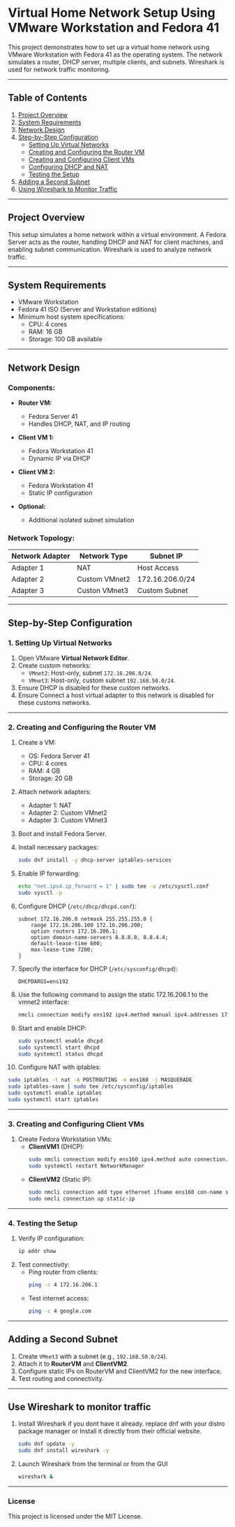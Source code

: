 # Virtual Home Network Setup Using VMware Workstation and Fedora 41

This project demonstrates how to set up a virtual home network using VMware Workstation with Fedora 41 as the operating system. The network simulates a router, DHCP server, multiple clients, and subnets. Wireshark is used for network traffic monitoring.

---

## **Table of Contents**

1. [Project Overview](#project-overview)
2. [System Requirements](#system-requirements)
3. [Network Design](#network-design)
4. [Step-by-Step Configuration](#step-by-step-configuration)
   - [Setting Up Virtual Networks](#setting-up-virtual-networks)
   - [Creating and Configuring the Router VM](#creating-and-configuring-the-router-vm)
   - [Creating and Configuring Client VMs](#creating-and-configuring-client-vms)
   - [Configuring DHCP and NAT](#configuring-dhcp-and-nat)
   - [Testing the Setup](#testing-the-setup)
5. [Adding a Second Subnet](#adding-a-second-subnet)
6. [Using Wireshark to Monitor Traffic](#use-wireshark-to-monitor-traffic)

---

## **Project Overview**
This setup simulates a home network within a virtual environment. A Fedora Server acts as the router, handling DHCP and NAT for client machines, and enabling subnet communication. Wireshark is used to analyze network traffic.

---

## **System Requirements**

- VMware Workstation
- Fedora 41 ISO (Server and Workstation editions)
- Minimum host system specifications:
  - CPU: 4 cores
  - RAM: 16 GB
  - Storage: 100 GB available

---

## **Network Design**

### **Components:**

- **Router VM:**
  - Fedora Server 41
  - Handles DHCP, NAT, and IP routing

- **Client VM 1:**
  - Fedora Workstation 41
  - Dynamic IP via DHCP

- **Client VM 2:**
  - Fedora Workstation 41
  - Static IP configuration

- **Optional:**
  - Additional isolated subnet simulation

### **Network Topology:**

| Network Adapter | Network Type       | Subnet IP       |
|-----------------|--------------------|-----------------|
| Adapter 1       | NAT                | Host Access     |
| Adapter 2       | Custom VMnet2      | 172.16.206.0/24 |
| Adapter 3       | Custon VMnet3      | Custom Subnet   |

---

## **Step-by-Step Configuration**

### **1. Setting Up Virtual Networks**
1. Open VMware **Virtual Network Editor**.
2. Create custom networks:
   - `VMnet2`: Host-only, subnet `172.16.206.0/24`.
   - `VMnet3`: Host-only, custom subnet `192.168.50.0/24`.
3. Ensure DHCP is disabled for these custom networks.
4. Ensure Connect a host virtual adapter to this network is disabled for these customs networks.

---

### **2. Creating and Configuring the Router VM**
1. Create a VM:
   - OS: Fedora Server 41
   - CPU: 4 cores
   - RAM: 4 GB
   - Storage: 20 GB
2. Attach network adapters:
   - Adapter 1: NAT
   - Adapter 2: Custom VMnet2
   - Adapter 3: Custom VMnet3
3. Boot and install Fedora Server.

4. Install necessary packages:
   ```bash
   sudo dnf install -y dhcp-server iptables-services
   ```
5. Enable IP forwarding:
   ```bash
   echo "net.ipv4.ip_forward = 1" | sudo tee -a /etc/sysctl.conf
   sudo sysctl -p
   ```
6. Configure DHCP (`/etc/dhcp/dhcpd.conf`):
   ```plaintext
   subnet 172.16.206.0 netmask 255.255.255.0 {
       range 172.16.206.100 172.16.206.200;
       option routers 172.16.206.1;
       option domain-name-servers 8.8.8.8, 8.8.4.4;
       default-lease-time 600;
       max-lease-time 7200;
   }
   ```
7. Specify the interface for DHCP (`/etc/sysconfig/dhcpd`):
   ```plaintext
   DHCPDARGS=ens192
   ```
8. Use the following command to assign the static 172.16.206.1 to the vmnet2 interface:
   ```bash
   nmcli connection modify ens192 ipv4.method manual ipv4.addresses 172.16.206.1/24 ipv4.gateway 172.16.206.1 ipv4.dns "8.8.8.8,8.8.4.4" connection.autoconnect yes
   ```   
9. Start and enable DHCP:
   ```bash
   sudo systemctl enable dhcpd
   sudo systemctl start dhcpd
   sudo systemctl status dhcpd
   ```

10. Configure NAT with iptables:
   ```bash
   sudo iptables -t nat -A POSTROUTING -o ens160 -j MASQUERADE
   sudo iptables-save | sudo tee /etc/sysconfig/iptables
   sudo systemctl enable iptables
   sudo systemctl start iptables
   ```

---

### **3. Creating and Configuring Client VMs**
1. Create Fedora Workstation VMs:
   - **ClientVM1** (DHCP):
     ```bash
     sudo nmcli connection modify ens160 ipv4.method auto connection.autoconnect yes
     sudo systemctl restart NetworkManager
     ```
   - **ClientVM2** (Static IP):
     ```bash
     sudo nmcli connection add type ethernet ifname ens160 con-name static-ip ipv4.method manual ipv4.addresses 172.16.206.10/24 ipv4.gateway 172.16.206.1 ipv4.dns "8.8.8.8,8.8.4.4" connection.autoconnect yes
     sudo nmcli connection up static-ip
     ```

---

### **4. Testing the Setup**
1. Verify IP configuration:
   ```bash
   ip addr show
   ```
2. Test connectivity:
   - Ping router from clients:
     ```bash
     ping -c 4 172.16.206.1
     ```
   - Test internet access:
     ```bash
     ping -c 4 google.com
     ```
---

## **Adding a Second Subnet**
1. Create `VMnet3` with a subnet (e.g., `192.168.50.0/24`).
2. Attach it to **RouterVM** and **ClientVM2**.
3. Configure static IPs on RouterVM and ClientVM2 for the new interface.
4. Test routing and connectivity.

---

## **Use Wireshark to monitor traffic**
1. Install Wireshark if you dont have it already. replace dnf with your distro package manager or Install it directly from their official website.
   ```bash
   sudo dnf update -y
   sudo dnf install wireshark -y
   ```
2. Launch Wireshark from the terminal or from the GUI
   ```bash
   wireshark &
   ```

---

### **License**
This project is licensed under the MIT License.

